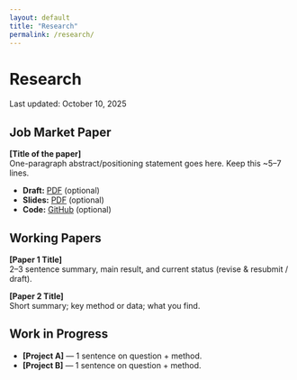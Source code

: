```yaml
---
layout: default
title: "Research"
permalink: /research/
---
```


# Research

Last updated: October 10, 2025

## Job Market Paper
**[Title of the paper]**  
One-paragraph abstract/positioning statement goes here. Keep this ~5–7 lines.

- **Draft:** <a href="{{ site.baseurl }}/assets/papers/jmp_draft.pdf">PDF</a> (optional)
- **Slides:** <a href="{{ site.baseurl }}/assets/slides/jmp_slides.pdf">PDF</a> (optional)
- **Code:** <a href="https://github.com/yourusername/jmp-repo">GitHub</a> (optional)

## Working Papers
**[Paper 1 Title]**  
2–3 sentence summary, main result, and current status (revise & resubmit / draft).

**[Paper 2 Title]**  
Short summary; key method or data; what you find.

## Work in Progress
- **[Project A]** — 1 sentence on question + method.
- **[Project B]** — 1 sentence on question + method.
